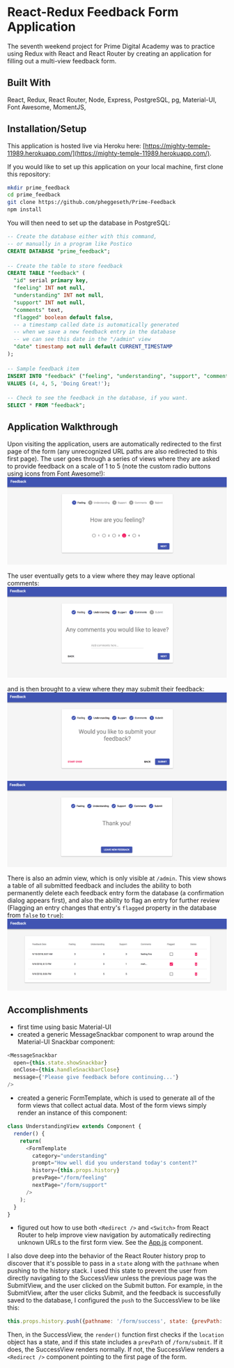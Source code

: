 # React-Redux Feedback Form Application
The seventh weekend project for Prime Digital Academy was to practice using Redux with React and React Router by creating an application for filling out a multi-view feedback form.

## Built With
React, Redux, React Router, Node, Express, PostgreSQL, pg, Material-UI, Font Awesome, MomentJS, 

## Installation/Setup
This application is hosted live via Heroku here:
[https://mighty-temple-11989.herokuapp.com/](https://mighty-temple-11989.herokuapp.com/).

If you would like to set up this application on your local machine, first clone this repository:
```bash
mkdir prime_feedback
cd prime_feedback
git clone https://github.com/pheggeseth/Prime-Feedback
npm install
```
You will then need to set up the database in PostgreSQL:
```sql
-- Create the database either with this command,
-- or manually in a program like Postico
CREATE DATABASE "prime_feedback";

-- Create the table to store feedback
CREATE TABLE "feedback" (
  "id" serial primary key,
  "feeling" INT not null,
  "understanding" INT not null,
  "support" INT not null,
  "comments" text,
  "flagged" boolean default false,
  -- a timestamp called date is automatically generated
  -- when we save a new feedback entry in the database
  -- we can see this date in the "/admin" view
  "date" timestamp not null default CURRENT_TIMESTAMP
); 

-- Sample feedback item
INSERT INTO "feedback" ("feeling", "understanding", "support", "comments")
VALUES (4, 4, 5, 'Doing Great!');

-- Check to see the feedback in the database, if you want.
SELECT * FROM "feedback";
```

## Application Walkthrough
Upon visiting the application, users are automatically redirected to the first page of the form (any unrecognized URL paths are also redirected to this first page). The user goes through a series of views where they are asked to provide feedback on a scale of 1 to 5 (note the custom radio buttons using icons from Font Awesome!):
![form](screenshots/feeling-view.png)

The user eventually gets to a view where they may leave optional comments:
![comments](screenshots/comments-view.png)

and is then brought to a view where they may submit their feedback:
![submit](screenshots/submit-view.png)
![success](screenshots/success-view.png)

There is also an admin view, which is only visible at `/admin`. This view shows a table of all submitted feedback and includes the ability to both permanently delete each feedback entry form the database (a confirmation dialog appears first), and also the ability to flag an entry for further review (Flagging an entry changes that entry's `flagged` property in the database from `false` to `true`):
![admin](screenshots/admin-view.png)

## Accomplishments
- first time using basic Material-UI
- created a generic MessageSnackbar component to wrap around the Material-UI Snackbar component:
```javascript
<MessageSnackbar 
  open={this.state.showSnackbar}
  onClose={this.handleSnackbarClose}
  message={'Please give feedback before continuing...'}
/>
```
- created a generic FormTemplate, which is used to generate all of the form views that collect actual data. Most of the form views simply render an instance of this component:
```javascript
class UnderstandingView extends Component {
  render() {
    return(
      <FormTemplate 
        category="understanding" 
        prompt="How well did you understand today's content?" 
        history={this.props.history}
        prevPage="/form/feeling"
        nextPage="/form/support" 
      />
    );
  }
}
```
- figured out how to use both `<Redirect />` and `<Switch>` from React Router to help improve view navigation by automatically redirecting unknown URLs to the first form view. See the [App.js](./src/components/App/App.js) component.

I also dove deep into the behavior of the React Router history prop to discover that it's possible to pass in a `state` along with the `pathname` when pushing to the history stack. I used this state to prevent the user from directly navigating to the SuccessView unless the previous page was the SubmitView, and the user clicked on the Submit button. For example, in the SubmitView, after the user clicks Submit, and the feedback is successfully saved to the database, I configured the `push` to the SuccessView to be like this:
```javascript
this.props.history.push({pathname: '/form/success', state: {prevPath: '/form/submit'}});
```
Then, in the SuccessView, the `render()` function first checks if the `location` object has a state, and if this state includes a `prevPath` of `/form/submit`. If it does, the SuccessView renders normally. If not, the SuccessView renders a `<Redirect />` component pointing to the first page of the form.

